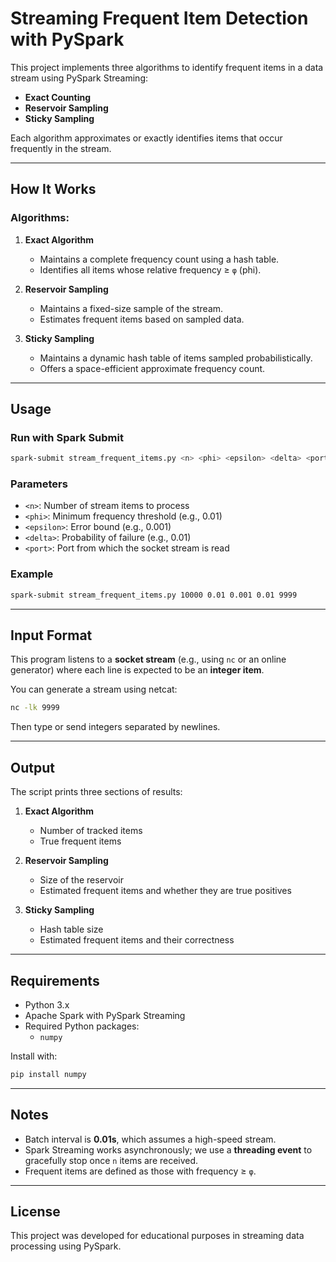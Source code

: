 # Streaming Frequent Item Detection with PySpark

This project implements three algorithms to identify frequent items in a data stream using PySpark Streaming:

- **Exact Counting**
- **Reservoir Sampling**
- **Sticky Sampling**

Each algorithm approximates or exactly identifies items that occur frequently in the stream.

---

##  How It Works

### Algorithms:

1. **Exact Algorithm**
   - Maintains a complete frequency count using a hash table.
   - Identifies all items whose relative frequency ≥ `φ` (phi).

2. **Reservoir Sampling**
   - Maintains a fixed-size sample of the stream.
   - Estimates frequent items based on sampled data.

3. **Sticky Sampling**
   - Maintains a dynamic hash table of items sampled probabilistically.
   - Offers a space-efficient approximate frequency count.

---

##  Usage

### Run with Spark Submit

```bash
spark-submit stream_frequent_items.py <n> <phi> <epsilon> <delta> <port>
```

### Parameters

- `<n>`: Number of stream items to process
- `<phi>`: Minimum frequency threshold (e.g., 0.01)
- `<epsilon>`: Error bound (e.g., 0.001)
- `<delta>`: Probability of failure (e.g., 0.01)
- `<port>`: Port from which the socket stream is read

### Example

```bash
spark-submit stream_frequent_items.py 10000 0.01 0.001 0.01 9999
```

---

##  Input Format

This program listens to a **socket stream** (e.g., using `nc` or an online generator) where each line is expected to be an **integer item**.

You can generate a stream using netcat:

```bash
nc -lk 9999
```

Then type or send integers separated by newlines.

---

##  Output

The script prints three sections of results:

1. **Exact Algorithm**
   - Number of tracked items
   - True frequent items

2. **Reservoir Sampling**
   - Size of the reservoir
   - Estimated frequent items and whether they are true positives

3. **Sticky Sampling**
   - Hash table size
   - Estimated frequent items and their correctness

---

##  Requirements

- Python 3.x
- Apache Spark with PySpark Streaming
- Required Python packages:
  - `numpy`

Install with:

```bash
pip install numpy
```

---

##  Notes

- Batch interval is **0.01s**, which assumes a high-speed stream.
- Spark Streaming works asynchronously; we use a **threading event** to gracefully stop once `n` items are received.
- Frequent items are defined as those with frequency ≥ `φ`.

---

##  License

This project was developed for educational purposes in streaming data processing using PySpark.
